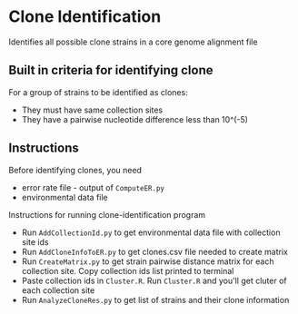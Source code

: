 # Clone Identification
Identifies all possible clone strains in a core genome alignment file

## Built in criteria for identifying clone
For a group of strains to be identified as clones:
- They must have same collection sites
- They have a pairwise nucleotide difference less than 10^(-5)



## Instructions
Before identifying clones, you need
- error rate file - output of `ComputeER.py`
- environmental data file

Instructions for running clone-identification program
- Run `AddCollectionId.py` to get environmental data file with collection site ids
- Run `AddCloneInfoToER.py` to get clones.csv file needed to create matrix
- Run `CreateMatrix.py` to get strain pairwise distance matrix for each collection site. Copy collection ids list printed to terminal
- Paste collection ids in `Cluster.R`. Run `Cluster.R` and you'll get cluter of each collection site
- Run `AnalyzeCloneRes.py` to get list of strains and their clone information
